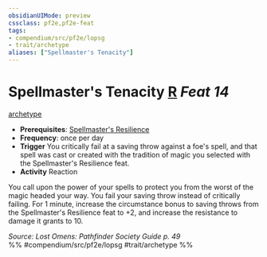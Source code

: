 ```yaml
---
obsidianUIMode: preview
cssclass: pf2e,pf2e-feat
tags:
- compendium/src/pf2e/lopsg
- trait/archetype
aliases: ["Spellmaster's Tenacity"]
---
```

# Spellmaster's Tenacity  [R](rules/core-rulebook/chapter-9-playing-the-game.md#Actions "Reaction") *Feat 14*  
[archetype](rules/traits/archetype.md)  

- **Prerequisites**: [Spellmaster's Resilience](compendium/feats/spellmasters-resilience-locg.md)
- **Frequency**: once per day
- **Trigger** You critically fail at a saving throw against a foe's spell, and that spell was cast or created with the tradition of magic you selected with the Spellmaster's Resilience feat.
- **Activity** Reaction

You call upon the power of your spells to protect you from the worst of the magic headed your way. You fail your saving throw instead of critically failing. For 1 minute, increase the circumstance bonus to saving throws from the Spellmaster's Resilience feat to +2, and increase the resistance to damage it grants to 10.

*Source: Lost Omens: Pathfinder Society Guide p. 49*  
%% #compendium/src/pf2e/lopsg #trait/archetype %%
